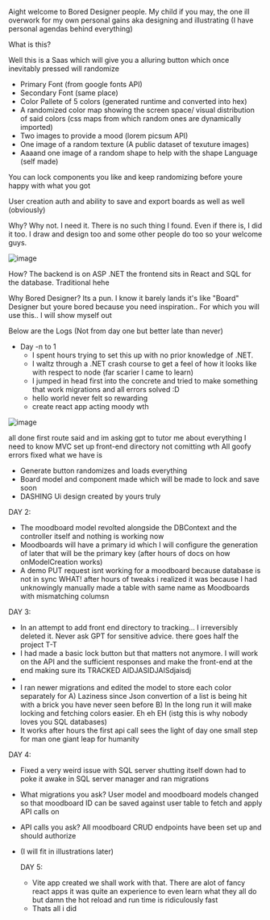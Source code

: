 Aight welcome to Bored Designer people. My child if you may, the one ill overwork for my own personal gains aka designing and illustrating
(I have personal agendas behind everything)

What is this?

Well this is a Saas which will give you a alluring button which once inevitably pressed will randomize
* Primary Font (from google fonts API)
* Secondary Font (same place)
* Color Pallete of 5 colors (generated runtime and converted into hex)
* A randomized color map showing the screen space/ visual distribution of said colors (css maps from which random ones are dynamically imported)
* Two images to provide a mood (lorem picsum API)
* One image of a random texture (A public dataset of texuture images)
* Aaaand one image of a random shape to help with the shape Language (self made)

You can lock components you like and keep randomizing before youre happy with what you got

User creation auth and ability to save and export boards as well as well (obviously)

Why?
Why not. I need it. There is no such thing I found. Even if there is, I did it too. I draw and design too and some other people do too so your welcome guys.


![image](https://github.com/user-attachments/assets/63aae98e-e61f-4c9c-9d2f-42ba17f07180)



How?
The backend is on ASP .NET the frontend sits in React and SQL for the database. Traditional hehe

Why Bored Designer?
Its a pun. I know it barely lands it's like "Board" Designer but youre bored because you need inspiration.. For which you will use this.. I will show myself out

Below are the Logs (Not from day one but better late than never)
* Day -n to 1
  * I spent hours trying to set this up with no prior knowledge of .NET.
  * I waltz through a .NET crash course to get a feel of how it looks like with respect to node (far scarier I came to learn)
  * I jumped in head first into the concrete and tried to make something that work migrations and all errors solved :D
  * hello world never felt so rewarding
  * create react app acting moody wth



![image](https://github.com/user-attachments/assets/e70293e7-0f88-4268-a18c-b731787934fc)



all done first route said and im asking gpt to tutor me about everything I need to know
MVC set up
front-end directory not comitting wth
All goofy errors fixed what we have is
  * Generate button randomizes and loads everything
  * Board model and component made which will be made to lock and save soon
  * DASHING Ui design created by yours truly


DAY 2:
* The moodboard model revolted alongside the DBContext and the controller itself and nothing is working now
* Moodboards will have a primary id which I will configure the generation of later that will be the primary key (after hours of docs on how onModelCreation works)
* A demo PUT request isnt working for a moodboard because database is not in sync WHAT! after hours of tweaks i realized it was because I had unknowingly manually made a table with same name as Moodboards with mismatching columsn


DAY 3:
* In an attempt to add front end directory to tracking... I irreversibly deleted it. Never ask GPT for sensitive advice. there goes half the project T-T
* I had made a basic lock button but that matters not anymore. I will work on the API and the sufficient responses and make the front-end at the end making sure its TRACKED AIDJASIDJAISdjaisdj
* 
* I ran newer migrations and edited the model to store each color separately for
      A) Laziness since Json convertion of a list is being hit with a brick you have never seen before
      B) In the long run it will make locking and fetching colors easier. Eh eh EH
(istg this is why nobody loves you SQL databases)
* It works after hours the first api call sees the light of day one small step for man one giant leap for humanity

DAY 4:
* Fixed a very weird issue with SQL server shutting itself down had to poke it awake in SQL server manager and ran migrations
* What migrations you ask? User model and moodboard models changed so that moodboard ID can be saved against user table to fetch and apply API calls on
* API calls you ask? All moodboard CRUD endpoints have been set up and should authorize
* (I will fit in illustrations later)

  DAY 5:
  * Vite app created we shall work with that. There are alot of fancy react apps it was quite an experience to even learn what they all do but damn the hot reload and run time is ridiculously fast
  * Thats all i did
